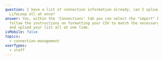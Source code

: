 ```yaml
---
question: I have a list of connection information already, can I upload into
  LifeLoop all at once?
answer: Yes, within the 'Connections' tab you can select the "import" button and
  follow the instructions on formatting your CSV to match the necessary fields
  and upload your list all at one time.
isMobile: false
topics:
  - connection-management
userTypes:
  - staff
---
```

